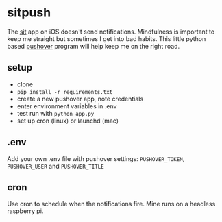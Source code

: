 # sitpush
The [sit](https://itunes.apple.com/us/app/sit-a-beautiful-simple-meditation-timer/id1023238111?mt=8) app on iOS doesn't send notifications. Mindfulness is important to keep me straight but sometimes I get into bad habits. This little python based [pushover](https://pushover.net/) program will help keep me on the right road.

## setup
+ clone
+ `pip install -r requirements.txt`
+ create a new pushover app, note credentials
+ enter environment variables in .env
+ test run with `python app.py`
+ set up cron (linux) or launchd (mac)

## .env
Add your own .env file with pushover settings: `PUSHOVER_TOKEN`, `PUSHOVER_USER` and `PUSHOVER_TITLE`

## cron
Use cron to schedule when the notifications fire. Mine runs on a headless raspberry pi.
